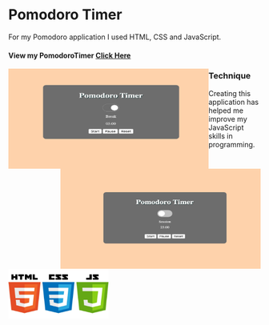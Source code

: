 # Pomodoro Timer

For my Pomodoro application I used HTML, CSS and JavaScript. 

#### View my PomodoroTimer [Click Here](https://graceec.github.io/PomodoroTimer/)



<img src ='break.png' img align='left' width='400' height='200'>
<img src ='session.png' img align='right' width='400' height='200'>



### Technique
Creating this application has helped me improve my JavaScript skills in programming. 
<p align:'center'>
<img src ="language.jpg" width="200" height="100">